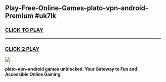 
## Play-Free-Online-Games-plato-vpn-android-Premium #uk7lk
<h3>
<a href="https://premium.freeplayer.one?title=plato-vpn-android&ref=8M">CLICK TO PLAY</a></h3>
<hr>

<h3>
<a href="https://premium.freeplayer.one?title=plato-vpn-android&ref=8M">CLICK 2 PLAY</a>
  
</h3>

<a href="https://premium.freeplayer.one?title=plato-vpn-android&ref=8M"><img src="https://clearcache.store/games.png"></a>


**plato-vpn-android games unblocked: Your Gateway to Fun and Accessible Online Gaming**
